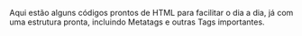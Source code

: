 Aqui estão alguns códigos prontos de HTML para facilitar o dia a dia, já com uma estrutura pronta, incluindo Metatags e outras Tags importantes.
